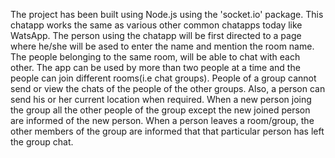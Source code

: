 The project has been built using Node.js using the 'socket.io' package. This chatapp works the same as various other common chatapps today like WatsApp. The person using the chatapp will be first directed to a page where he/she will be ased to enter the name and mention the room name. The people belonging to the same room, will be able to chat with each other. The app can be used by more than two people at a time and the people can join different rooms(i.e chat groups). People of a group cannot send or view the chats of the people of the other groups. Also, a person can send his or her current location when required. When a new person joing the group all the other people of the group except the new joined person are informed of the new person. When a person leaves a room/group, the other members of the group are informed that that particular person has left the group chat.
